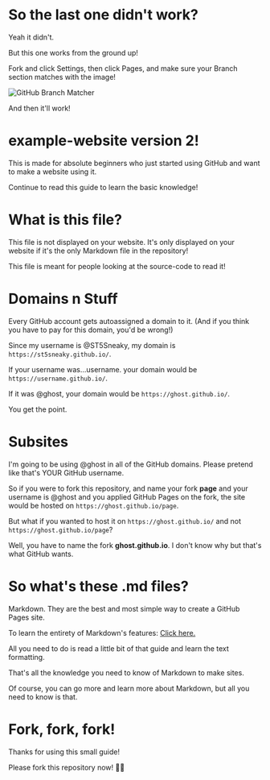 # So the last one didn't work?

Yeah it didn't.

But this one works from the ground up!

Fork and click Settings, then click Pages, and make sure your Branch section matches with the image!

![GitHub Branch Matcher](https://github-production-user-asset-6210df.s3.amazonaws.com/105569073/273070926-3c621185-6301-4b18-afa1-c31535601013.png)

And then it'll work!

# example-website version 2!

This is made for absolute beginners who just started using GitHub and want to make a website using it.

Continue to read this guide to learn the basic knowledge!

# What is this file?

This file is not displayed on your website. It's only displayed on your website if it's the only Markdown file in the repository!

This file is meant for people looking at the source-code to read it!

# Domains n Stuff

Every GitHub account gets autoassigned a domain to it. (And if you think you have to pay for this domain, you'd be wrong!)

Since my username is @ST5Sneaky, my domain is `https://st5sneaky.github.io/`.

If your username was...username. your domain would be `https://username.github.io/`.

If it was @ghost, your domain would be `https://ghost.github.io/`.

You get the point.

# Subsites

I'm going to be using @ghost in all of the GitHub domains. Please pretend like that's YOUR GitHub username.

So if you were to fork this repository, and name your fork **page** and your username is @ghost and you applied GitHub Pages on the fork, the site would be hosted on `https://ghost.github.io/page`.

But what if you wanted to host it on `https://ghost.github.io/` and not `https://ghost.github.io/page`?

Well, you have to name the fork **ghost.github.io**. I don't know why but that's what GitHub wants.

# So what's these .md files?

Markdown. They are the best and most simple way to create a GitHub Pages site.

To learn the entirety of Markdown's features: [Click here.](https://docs.github.com/en/get-started/writing-on-github/getting-started-with-writing-and-formatting-on-github/basic-writing-and-formatting-syntax)

All you need to do is read a little bit of that guide and learn the text formatting.

That's all the knowledge you need to know of Markdown to make sites.

Of course, you can go more and learn more about Markdown, but all you need to know is that.

# Fork, fork, fork!

Thanks for using this small guide!

Please fork this repository now! 🧑‍💻

